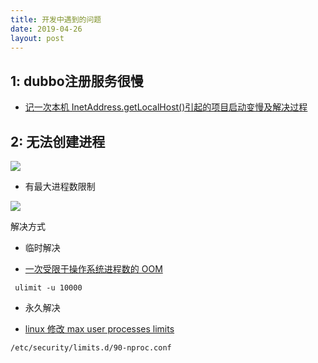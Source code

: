 ```yaml
---
title: 开发中遇到的问题
date: 2019-04-26
layout: post
---
```


## 1: dubbo注册服务很慢
- [记一次本机 InetAddress.getLocalHost()引起的项目启动变慢及解决过程](https://blog.csdn.net/puma_dong/article/details/53096149)

## 2: 无法创建进程

![](https://riverluooo.oss-cn-beijing.aliyuncs.com/img/20190506143633.png)

- 有最大进程数限制

 ![](https://riverluooo.oss-cn-beijing.aliyuncs.com/img/20190507105938.png)

解决方式

- 临时解决

- [一次受限于操作系统进程数的 OOM](https://www.cnblogs.com/alipayhutu/p/3298360.html)

```
 ulimit -u 10000
```

- 永久解决

- [linux 修改 max user processes limits](https://blog.csdn.net/bbaiggey/article/details/51004817)

```
/etc/security/limits.d/90-nproc.conf
```

